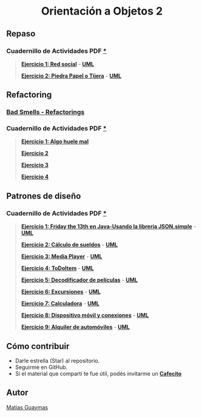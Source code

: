 <h1 align="center"> Orientación a Objetos 2 </h1>

## Repaso
### Cuadernillo de Actividades PDF [*](https://docs.google.com/document/d/1091KM5lTn7EmMkZiz3LskdaqlnEa7qZo0TT9PLztl3A/edit?tab=t.0#heading=h.lde58ey8iu17)

> [**Ejercicio 1: Red social**](https://github.com/MatiasGuaymas/OO2/tree/main/Repaso/01-Ejercicio1/src) - [**UML**](https://github.com/MatiasGuaymas/OO2/blob/main/UML/Repaso/Ejercicio01-UML.jpg)
>
> [**Ejercicio 2: Piedra Papel o Tijera**](https://github.com/MatiasGuaymas/OO2/tree/main/Repaso/02-Ejercicio2/src) - [**UML**](https://github.com/MatiasGuaymas/OO2/blob/main/UML/Repaso/Ejercicio02-UML.jpg)

## Refactoring
### [Bad Smells - Refactorings](https://github.com/MatiasGuaymas/OO2/blob/main/Refactoring/Bad%20Smells-Refactorings.pdf)
### Cuadernillo de Actividades PDF [*](https://docs.google.com/document/d/1lUh8xz8foVFP4Y-gOHUkTNdBLmdag278sfaSR8iMooA/edit?tab=t.0#heading=h.lde58ey8iu17)

> [**Ejercicio 1: Algo huele mal**](https://github.com/MatiasGuaymas/OO2/blob/main/Refactoring/Ejercicio01.md)
>
> [**Ejercicio 2**](https://github.com/MatiasGuaymas/OO2/blob/main/Refactoring/Ejercicio02.md)
>
> [**Ejercicio 3**](https://github.com/MatiasGuaymas/OO2/blob/main/Refactoring/Ejercicio03.md)
>
> [**Ejercicio 4**](https://github.com/MatiasGuaymas/OO2/blob/main/Refactoring/Ejercicio04.md)

## Patrones de diseño
### Cuadernillo de Actividades PDF [*](https://docs.google.com/document/d/1rK-ZwQNSjzt7lfvTaTGPRCxSj92hN_QhE0vIYjlyek8/edit?tab=t.0)

> [**Ejercicio 1: Friday the 13th en Java-Usando la librería JSON.simple**](https://github.com/MatiasGuaymas/OO2/tree/main/Patrones/01-Ejercicio1/src) - [**UML**](https://github.com/MatiasGuaymas/OO2/tree/main/UML/Patrones/Ejercicio01)
>
> [**Ejercicio 2: Cálculo de sueldos**](https://github.com/MatiasGuaymas/OO2/tree/main/Patrones/02-Ejercicio2/src) - [**UML**](https://github.com/MatiasGuaymas/OO2/blob/main/UML/Patrones/Ejercicio02-UML.png)
>
> [**Ejercicio 3: Media Player**](https://github.com/MatiasGuaymas/OO2/tree/main/Patrones/03-Ejercicio3/src/main/java/ar/edu/unlp/info/oo2/_Ejercicio3) - [**UML**](https://github.com/MatiasGuaymas/OO2/blob/main/UML/Patrones/Ejercicio03-UML.png)
>
> [**Ejercicio 4: ToDoItem**](https://github.com/MatiasGuaymas/OO2/tree/main/Patrones/04-Ejercicio4/src) - [**UML**](https://github.com/MatiasGuaymas/OO2/blob/main/UML/Patrones/Ejercicio04-UML.png)
>
> [**Ejercicio 5: Decodificador de películas**](https://github.com/MatiasGuaymas/OO2/tree/main/Patrones/05-Ejercicio5/src) - [**UML**](https://github.com/MatiasGuaymas/OO2/blob/main/UML/Patrones/Ejercicio05-UML.png)
>
> [**Ejercicio 6: Excursiones**](https://github.com/MatiasGuaymas/OO2/tree/main/Patrones/06-Ejercicio6/src) - [**UML**](https://github.com/MatiasGuaymas/OO2/blob/main/UML/Patrones/Ejercicio06-UML.png)
>
> [**Ejercicio 7: Calculadora**](https://github.com/MatiasGuaymas/OO2/tree/main/Patrones/07-Ejercicio7/src) - [**UML**](https://github.com/MatiasGuaymas/OO2/blob/main/UML/Patrones/Ejercicio07-UML.png)
>
> [**Ejercicio 8: Dispositivo móvil y conexiones**](https://github.com/MatiasGuaymas/OO2/tree/main/Patrones/08-Ejercicio8/src) - [**UML**](https://github.com/MatiasGuaymas/OO2/blob/main/UML/Patrones/Ejercicio08-UML.png)
>
> [**Ejercicio 9: Alquiler de automóviles**](https://github.com/MatiasGuaymas/OO2/tree/main/Patrones/09-Ejercicio9/src/main/java/ar/edu/unlp/info/oo2/_Ejercicio9) - [**UML**](https://github.com/MatiasGuaymas/OO2/blob/main/UML/Patrones/Ejercicio09-UML.png)

## Cómo contribuir
* Darle estrella (Star) al repositorio.
* Seguirme en GitHub.
* Si el material que compartí te fue útil, podés invitarme un **[Cafecito](https://cafecito.app/matiasguaymas)**

## Autor

[Matias Guaymas](https://www.linkedin.com/in/matiasguaymas/)
